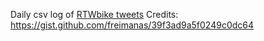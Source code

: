 Daily csv log of [RTWbike tweets](https://twitter.com/RTWbike)
Credits: <https://gist.github.com/freimanas/39f3ad9a5f0249c0dc64>

